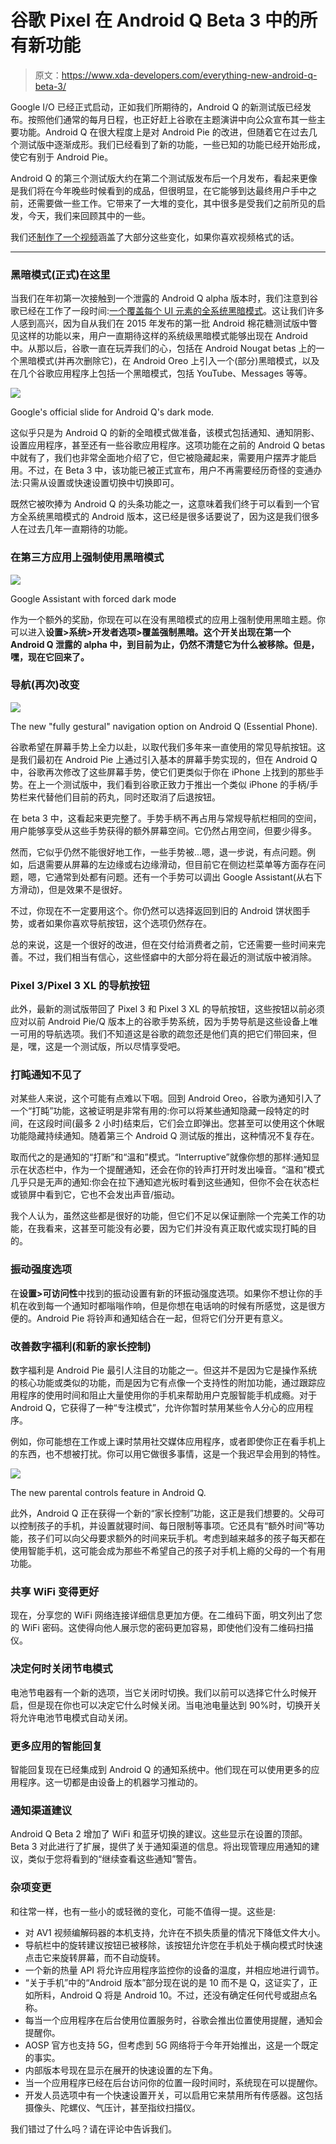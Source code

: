 # 谷歌 Pixel 在 Android Q Beta 3 中的所有新功能

> 原文：<https://www.xda-developers.com/everything-new-android-q-beta-3/>

Google I/O 已经正式启动，正如我们所期待的，Android Q 的新测试版已经发布。按照他们通常的每月日程，也正好赶上谷歌在主题演讲中向公众宣布其一些主要功能。Android Q 在很大程度上是对 Android Pie 的改进，但随着它在过去几个测试版中逐渐成形。我们已经看到了新的功能，一些已知的功能已经开始形成，使它有别于 Android Pie。

Android Q 的第三个测试版大约在第二个测试版发布后一个月发布，看起来更像是我们将在今年晚些时候看到的成品，但很明显，在它能够到达最终用户手中之前，还需要做一些工作。它带来了一大堆的变化，其中很多是受我们之前所见的启发，今天，我们来回顾其中的一些。

我们还[制作了一个视频](https://www.youtube.com/watch?v=AfiYQgJ5r_c)涵盖了大部分这些变化，如果你喜欢视频格式的话。

* * *

### 黑暗模式(正式)在这里

当我们在年初第一次接触到一个泄露的 Android Q alpha 版本时，我们注意到谷歌已经在工作了一段时间:[一个覆盖每个 UI 元素的全系统黑暗模式](https://www.xda-developers.com/android-q-dark-theme-desktop-mode-permission-revamp/)。这让我们许多人感到高兴，因为自从我们在 2015 年发布的第一批 Android 棉花糖测试版中瞥见这样的功能以来，用户一直期待这样的系统级黑暗模式能够出现在 Android 中。从那以后，谷歌一直在玩弄我们的心，包括在 Android Nougat betas 上的一个黑暗模式(并再次删除它)，在 Android Oreo 上引入一个(部分)黑暗模式，以及在几个谷歌应用程序上包括一个黑暗模式，包括 YouTube、Messages 等等。

 <picture>![](img/2f9a2161c86edcf375a984089931cb8b.png)</picture> 

Google's official slide for Android Q's dark mode.

这似乎只是为 Android Q 的新的全暗模式做准备，该模式包括通知、通知阴影、设置应用程序，甚至还有一些谷歌应用程序。这项功能在之前的 Android Q betas 中就有了，我们也非常全面地介绍了它，但它被隐藏起来，需要用户摆弄才能启用。不过，在 Beta 3 中，该功能已被正式宣布，用户不再需要经历奇怪的变通办法:只需从设置或快速设置切换中切换即可。

既然它被吹捧为 Android Q 的头条功能之一，这意味着我们终于可以看到一个官方全系统黑暗模式的 Android 版本，这已经是很多话要说了，因为这是我们很多人在过去几年一直期待的功能。

### 在第三方应用上强制使用黑暗模式

 <picture>![](img/2cda8e5dfd11dd6fb87d298c41e79903.png)</picture> 

Google Assistant with forced dark mode

作为一个额外的奖励，你现在可以在没有黑暗模式的应用上强制使用黑暗主题。你可以进入**设置>系统>开发者选项>覆盖强制黑暗。这个开关出现在第一个 Android Q 泄露的 alpha 中，到目前为止，仍然不清楚它为什么被移除。但是，嘿，现在它回来了。**

### 导航(再次)改变

 <picture>![](img/6886df4794e66757750e6426c216c650.png)</picture> 

The new "fully gestural" navigation option on Android Q (Essential Phone).

谷歌希望在屏幕手势上全力以赴，以取代我们多年来一直使用的常见导航按钮。这是我们最初在 Android Pie 上通过引入基本的屏幕手势实现的，但在 Android Q 中，谷歌再次修改了这些屏幕手势，使它们更类似于你在 iPhone 上找到的那些手势。在上一个测试版中，我们看到谷歌正致力于推出一个类似 iPhone 的手柄/手势栏来代替他们目前的药丸，同时还取消了后退按钮。

在 beta 3 中，这看起来更完整了。手势手柄不再占用与常规导航栏相同的空间，用户能够享受从这些手势获得的额外屏幕空间。它仍然占用空间，但要少得多。

然而，它似乎仍然不能很好地工作，一些手势被...嗯，退一步说，有点问题。例如，后退需要从屏幕的左边缘或右边缘滑动，但目前它在侧边栏菜单等方面存在问题，嗯，它通常到处都有问题。还有一个手势可以调出 Google Assistant(从右下方滑动)，但是效果不是很好。

不过，你现在不一定要用这个。你仍然可以选择返回到旧的 Android 饼状图手势，或者如果你喜欢导航按钮，这个选项仍然存在。

总的来说，这是一个很好的改进，但在交付给消费者之前，它还需要一些时间来完善。不过，我们相当有信心，这些怪癖中的大部分将在最近的测试版中被消除。

### Pixel 3/Pixel 3 XL 的导航按钮

此外，最新的测试版带回了 Pixel 3 和 Pixel 3 XL 的导航按钮，这些按钮以前必须应对以前 Android Pie/Q 版本上的谷歌手势系统，因为手势导航是这些设备上唯一可用的导航选项。我们不知道这是谷歌的疏忽还是他们真的把它们带回来，但是，嘿，这是一个测试版，所以尽情享受吧。

### 打盹通知不见了

对某些人来说，这个可能有点难以下咽。回到 Android Oreo，谷歌为通知引入了一个“打盹”功能，这被证明是非常有用的:你可以将某些通知隐藏一段特定的时间，在这段时间(最多 2 小时)结束后，它们会立即弹出。您甚至可以使用这个休眠功能隐藏持续通知。随着第三个 Android Q 测试版的推出，这种情况不复存在。

取而代之的是通知的“打断”和“温和”模式。“Interruptive”就像你想的那样:通知显示在状态栏中，作为一个提醒通知，还会在你的铃声打开时发出噪音。“温和”模式几乎只是无声的通知:你会在拉下通知遮光板时看到这些通知，但你不会在状态栏或锁屏中看到它，它也不会发出声音/振动。

我个人认为，虽然这些都是很好的功能，但它们不足以保证删除一个完美工作的功能，在我看来，这甚至可能没有必要，因为它们并没有真正取代或实现打盹的目的。

### 振动强度选项

在**设置>可访问性**中找到的振动设置有新的环振动强度选项。如果你不想让你的手机在收到每一个通知时都嗡嗡作响，但是你想在电话响的时候有所感觉，这是很方便的。Android Pie 将铃声和通知结合在一起，但将它们分开更有意义。

### 改善数字福利(和新的家长控制)

数字福利是 Android Pie 最引人注目的功能之一。但这并不是因为它是操作系统的核心功能或类似的功能，而是因为它有点像一个支持性的附加功能，通过跟踪应用程序的使用时间和阻止大量使用你的手机来帮助用户克服智能手机成瘾。对于 Android Q，它获得了一种“专注模式”，允许你暂时禁用某些令人分心的应用程序。

例如，你可能想在工作或上课时禁用社交媒体应用程序，或者即使你正在看手机上的东西，也不想被打扰。你可以用它做很多事情，这是一个我迟早会用到的特性。

 <picture>![](img/cfd771c6317e74618348fb70bc5f31ce.png)</picture> 

The new parental controls feature in Android Q.

此外，Android Q 正在获得一个新的“家长控制”功能，这正是我们想要的。父母可以控制孩子的手机，并设置就寝时间、每日限制等事项。它还具有“额外时间”等功能，孩子们可以向父母要求额外的时间来玩手机。考虑到越来越多的孩子每天都在使用智能手机，这可能会成为那些不希望自己的孩子对手机上瘾的父母的一个有用功能。

### 共享 WiFi 变得更好

现在，分享您的 WiFi 网络连接详细信息更加方便。在二维码下面，明文列出了您的 WiFi 密码。这使得向他人展示您的密码更加容易，即使他们没有二维码扫描仪。

### 决定何时关闭节电模式

电池节电器有一个新的选项，当它关闭时切换。我们以前可以选择它什么时候开启，但是现在你也可以决定它什么时候关闭。当电池电量达到 90%时，切换开关将允许电池节电模式自动关闭。

### 更多应用的智能回复

智能回复现在已经集成到 Android Q 的通知系统中。他们现在可以使用更多的应用程序。这一切都是由设备上的机器学习推动的。

### 通知渠道建议

Android Q Beta 2 增加了 WiFi 和蓝牙切换的建议。这些显示在设置的顶部。Beta 3 对此进行了扩展，提供了关于通知渠道的信息。将出现管理应用通知的建议，类似于您将看到的“继续查看这些通知”警告。

### 杂项变更

和往常一样，也有一些小的或轻微的变化，可能不值得一提。这些是:

*   对 AV1 视频编解码器的本机支持，允许在不损失质量的情况下降低文件大小。
*   导航栏中的旋转建议按钮已被移除，该按钮允许您在手机处于横向模式时快速点击它来旋转屏幕，而不自动旋转。
*   一个新的热量 API 将允许应用程序监控你的设备的温度，并相应地进行调节。
*   “关于手机”中的“Android 版本”部分现在说的是 10 而不是 Q，这证实了，正如所料，Android Q 将是 Android 10。不过，还没有确定任何代号或甜点名称。
*   每当一个应用程序在后台使用位置服务时，谷歌会推出位置使用提醒，通知会提醒你。
*   AOSP 官方也支持 5G，但考虑到 5G 网络将于今年开始推出，这是一个既定的事实。
*   内部版本号现在显示在展开的快速设置的左下角。
*   当一个应用程序已经在后台访问你的位置一段时间时，系统现在可以提醒你。
*   开发人员选项中有一个快速设置开关，可以启用它来禁用所有传感器。这包括摄像头、陀螺仪、气压计，甚至指纹扫描仪。

我们错过了什么吗？请在评论中告诉我们。